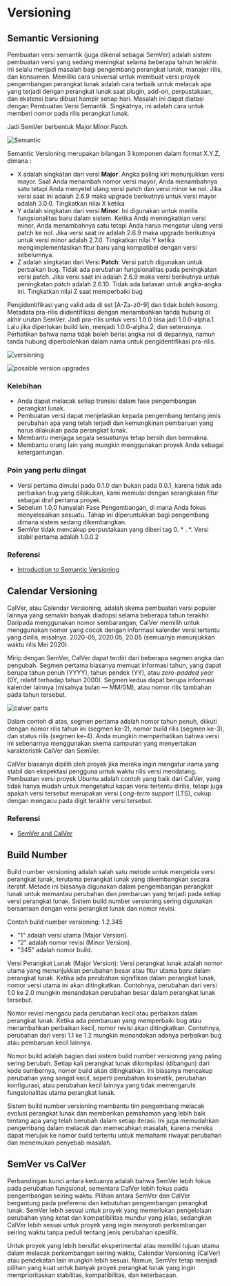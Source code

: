 # Versioning

## Semantic Versioning

Pembuatan versi semantik (juga dikenal sebagai SemVer) adalah sistem pembuatan versi yang sedang meningkat selama beberapa tahun terakhir. Ini selalu menjadi masalah bagi pengembang perangkat lunak, manajer rilis, dan konsumen. Memiliki cara universal untuk membuat versi proyek pengembangan perangkat lunak adalah cara terbaik untuk melacak apa yang terjadi dengan perangkat lunak saat plugin, add-on, perpustakaan, dan ekstensi baru dibuat hampir setiap hari. Masalah ini dapat diatasi dengan Pembuatan Versi Semantik. Singkatnya, ini adalah cara untuk memberi nomor pada rilis perangkat lunak.

Jadi SemVer berbentuk Major.Minor.Patch.

![Semantic](https://media.geeksforgeeks.org/wp-content/uploads/semver.png)

Semantic Versioning merupakan bilangan 3 komponen dalam format X.Y.Z, dimana :
- X adalah singkatan dari versi **Major**. Angka paling kiri menunjukkan versi mayor. Saat Anda menambah nomor versi mayor, Anda menambahnya satu tetapi Anda menyetel ulang versi patch dan versi minor ke nol. Jika versi saat ini adalah 2.6.9 maka upgrade berikutnya untuk versi mayor adalah 3.0.0. Tingkatkan nilai X ketika 
- Y adalah singkatan dari versi **Minor**. Ini digunakan untuk merilis fungsionalitas baru dalam sistem. Ketika Anda meningkatkan versi minor, Anda menambahnya satu tetapi Anda harus mengatur ulang versi patch ke nol. Jika versi saat ini adalah 2.6.9 maka upgrade berikutnya untuk versi minor adalah 2.7.0. Tingkatkan nilai Y ketika mengimplementasikan fitur baru yang kompatibel dengan versi sebelumnya.
- Z adalah singkatan dari Versi **Patch**: Versi patch digunakan untuk perbaikan bug. Tidak ada perubahan fungsionalitas pada peningkatan versi patch. Jika versi saat ini adalah 2.6.9 maka versi berikutnya untuk peningkatan patch adalah 2.6.10. Tidak ada batasan untuk angka-angka ini. Tingkatkan nilai Z saat memperbaiki bug

Pengidentifikasi yang valid ada di set [A-Za-z0-9] dan tidak boleh kosong. Metadata pra-rilis diidentifikasi dengan menambahkan tanda hubung di akhir urutan SemVer. Jadi pra-rilis untuk versi 1.0.0 bisa jadi 1.0.0-alpha.1. Lalu jika diperlukan build lain, menjadi 1.0.0-alpha.2, dan seterusnya. Perhatikan bahwa nama tidak boleh berisi angka nol di depannya, namun tanda hubung diperbolehkan dalam nama untuk pengidentifikasi pra-rilis. 

![versioning](https://media.geeksforgeeks.org/wp-content/uploads/20201021010157/SemanticVersioning.png)

![possible version upgrades](https://media.geeksforgeeks.org/wp-content/uploads/20201021015029/WINWORD3DROTliALc.png)

### Kelebihan

- Anda dapat melacak setiap transisi dalam fase pengembangan perangkat lunak.
- Pembuatan versi dapat menjelaskan kepada pengembang tentang jenis perubahan apa yang telah terjadi dan kemungkinan pembaruan yang harus dilakukan pada perangkat lunak.
- Membantu menjaga segala sesuatunya tetap bersih dan bermakna.
- Membantu orang lain yang mungkin menggunakan proyek Anda sebagai ketergantungan.

### Poin yang perlu diingat

- Versi pertama dimulai pada 0.1.0 dan bukan pada 0.0.1, karena tidak ada perbaikan bug yang dilakukan, kami memulai dengan serangkaian fitur sebagai draf pertama proyek.
- Sebelum 1.0.0 hanyalah Fase Pengembangan, di mana Anda fokus menyelesaikan sesuatu. Tahap ini diperuntukkan bagi pengembang dimana sistem sedang dikembangkan.
- SemVer tidak mencakup perpustakaan yang diberi tag 0. * . *. Versi stabil pertama adalah 1.0.0.2

### Referensi

- [Introduction to Semantic Versioning](https://www.geeksforgeeks.org/introduction-semantic-versioning/)

## Calendar Versioning

CalVer, atau Calendar Versioning, adalah skema pembuatan versi populer lainnya yang semakin banyak diadopsi selama beberapa tahun terakhir. Daripada menggunakan nomor sembarangan, CalVer memilih untuk menggunakan nomor yang cocok dengan informasi kalender versi tertentu yang dirilis, misalnya. 2020–05, 2020.05, 20.05 (semuanya menunjukkan waktu rilis Mei 2020).

Mirip dengan SemVer, CalVer dapat terdiri dari beberapa segmen angka dan pengubah. Segmen pertama biasanya memuat informasi tahun, yang dapat berupa tahun penuh (YYYY), tahun pendek (YY), atau *zero-padded year* (0Y, relatif terhadap tahun 2000). Segmen kedua dapat berupa informasi kalender lainnya (misalnya bulan — MM/0M), atau nomor rilis tambahan pada tahun tersebut.

![calver parts](https://miro.medium.com/v2/resize:fit:1100/format:webp/0*djbnhOT72Kp0NG8D.png)

Dalam contoh di atas, segmen pertama adalah nomor tahun penuh, diikuti dengan nomor rilis tahun ini (segmen ke-2), nomor build rilis (segmen ke-3), dan status rilis (segmen ke-4). Anda mungkin memperhatikan bahwa versi ini sebenarnya menggunakan skema campuran yang menyertakan karakteristik CalVer dan SemVer.

CalVer biasanya dipilih oleh proyek jika mereka ingin mengatur irama yang stabil dan ekspektasi pengguna untuk waktu rilis versi mendatang. Pembuatan versi proyek Ubuntu adalah contoh yang baik dari CalVer, yang tidak hanya mudah untuk mengetahui kapan versi tertentu dirilis, tetapi juga apakah versi tersebut merupakan versi *Long-term support* (LTS), cukup dengan mengacu pada digit terakhir versi tersebut.

### Referensi 

- [SemVer and CalVer](https://nehckl0.medium.com/semver-and-calver-2-popular-software-versioning-schemes-96be80efe36)

## Build Number

Build number versioning adalah salah satu metode untuk mengelola versi perangkat lunak, terutama perangkat lunak yang dikembangkan secara iteratif. Metode ini biasanya digunakan dalam pengembangan perangkat lunak untuk memantau perubahan dan pembaruan yang terjadi pada setiap versi perangkat lunak. Sistem build number versioning sering digunakan bersamaan dengan versi perangkat lunak dan nomor revisi.

Contoh build number versioning: 1.2.345
- "1" adalah versi utama (Major Version).
- "2" adalah nomor revisi (Minor Version).
- "345" adalah nomor build.

Versi Perangkat Lunak (Major Version): Versi perangkat lunak adalah nomor utama yang menunjukkan perubahan besar atau fitur utama baru dalam perangkat lunak. Ketika ada perubahan signifikan dalam perangkat lunak, nomor versi utama ini akan ditingkatkan. Contohnya, perubahan dari versi 1.0 ke 2.0 mungkin menandakan perubahan besar dalam perangkat lunak tersebut.

Nomor revisi mengacu pada perubahan kecil atau perbaikan dalam perangkat lunak. Ketika ada pembaruan yang memperbaiki bug atau menambahkan perbaikan kecil, nomor revisi akan ditingkatkan. Contohnya, perubahan dari versi 1.1 ke 1.2 mungkin menandakan adanya perbaikan bug atau pembaruan kecil lainnya.

Nomor build adalah bagian dari sistem build number versioning yang paling sering berubah. Setiap kali perangkat lunak dikompilasi (dibangun) dari kode sumbernya, nomor build akan ditingkatkan. Ini biasanya mencakup perubahan yang sangat kecil, seperti perubahan kosmetik, perubahan konfigurasi, atau perubahan kecil lainnya yang tidak memengaruhi fungsionalitas utama perangkat lunak.

Sistem build number versioning membantu tim pengembang melacak evolusi perangkat lunak dan memberikan pemahaman yang lebih baik tentang apa yang telah berubah dalam setiap iterasi. Ini juga memudahkan pengembang dalam melacak dan memecahkan masalah, karena mereka dapat merujuk ke nomor build tertentu untuk memahami riwayat perubahan dan menemukan penyebab masalah.

## SemVer vs CalVer

Perbandingan kunci antara keduanya adalah bahwa SemVer lebih fokus pada perubahan fungsional, sementara CalVer lebih fokus pada pengembangan seiring waktu. Pilihan antara SemVer dan CalVer bergantung pada preferensi dan kebutuhan pengembangan perangkat lunak. SemVer lebih sesuai untuk proyek yang memerlukan pengelolaan perubahan yang ketat dan kompatibilitas mundur yang jelas, sedangkan CalVer lebih sesuai untuk proyek yang ingin menyoroti perkembangan seiring waktu tanpa peduli tentang jenis perubahan spesifik.

 Untuk proyek yang lebih bersifat eksperimental atau memiliki tujuan utama dalam melacak perkembangan seiring waktu, Calendar Versioning (CalVer) atau pendekatan lain mungkin lebih sesuai. Namun, SemVer tetap menjadi pilihan yang kuat untuk banyak proyek perangkat lunak yang ingin memprioritaskan stabilitas, kompatibilitas, dan keterbacaan.





